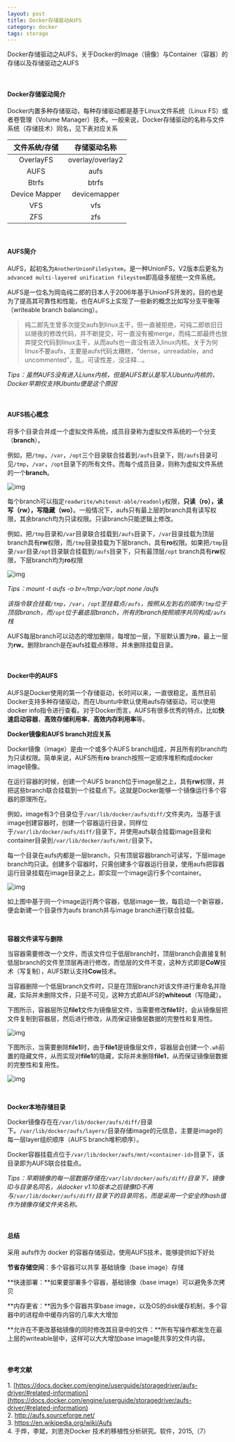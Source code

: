 ```yaml
---
layout: post
title: Docker存储驱动AUFS
category: docker
tags: storage
---
```



Docker存储驱动之AUFS，关于Docker的Image（镜像）与Container（容器）的存储以及存储驱动之AUFS

<br/>

#### Docker存储驱动简介
Docker内置多种存储驱动，每种存储驱动都是基于Linux文件系统（Linux FS）或者卷管理（Volume Manager）技术。一般来说，Docker存储驱动的名称与文件系统（存储技术）同名，见下表对应关系

|    文件系统/存储    |      存储驱动名称      |
| :-----------: | :--------------: |
|   OverlayFS   | overlay/overlay2 |
|     AUFS      |       aufs       |
|     Btrfs     |      btrfs       |
| Device Mapper |   devicemapper   |
|      VFS      |       vfs        |
|      ZFS      |       zfs        |

<br/>

#### AUFS简介
AUFS，起初名为`AnotherUnionFileSystem`，是一种UnionFS，V2版本后更名为`advanced multi-layered unification fileystem`即高级多层统一文件系统。

AUFS是一位名为岡岛纯二郎的日本人于2006年基于UnionFS开发的，目的也是为了提高其可靠性和性能，也在AUFS上实现了一些新的概念比如写分支平衡等（writeable branch balancing）。

> 纯二郎先生曾多次提交aufs到linux主干，但一直被拒绝，可纯二郎依旧日以继夜的修改代码，并不断提交，可一直没有被merge，而纯二郎最终也放弃提交代码到linux主干，从而aufs也一直没有进入linux内核。关于为何linux不要aufs，主要是aufs代码太糟糕，“dense，unreadable，and uncommented”，乱，可读性差，没注释...。

*Tips：虽然AUFS没有进入Liunx内核，但是AUFS默认是写入Ubuntu内核的，Docker早期仅支持Ubuntu便是这个原因*  

<br/>

#### AUFS核心概念
将多个目录合并成一个虚拟文件系统，成员目录称为虚拟文件系统的一个分支（**branch**）。

例如，把`/tmp`，`/var`，`/opt`三个目录联合挂着到`/aufs`目录下，则`/aufs`目录可见`/tmp`，`/var`，`/opt`目录下的所有文件。而每个成员目录，则称为虚拟文件系统的一个**branch**。

![img](https://raw.githubusercontent.com/RobinLe/RobinLe.github.io/master/_posts/images/2017031301.png)

每个branch可以指定`readwrite/whiteout-able/readonly`权限，**只读（ro），读写（rw），写隐藏（wo）**。一般情况下，aufs只有最上层的branch具有读写权限，其余branch均为只读权限。只读branch只能逻辑上修改。

例如，把`/tmp`目录和`/var`目录联合挂载到`/aufs`目录下，`/var`目录挂载为顶层branch具有**rw**权限，而`/tmp`目录挂载为下层branch，具有**ro**权限。如果把`/tmp`目录`/var`目录`/opt`目录联合挂载到`/aufs`目录下，只有最顶层`/opt` branch具有**rw**权限，下层branch均为**ro**权限

![img](https://raw.githubusercontent.com/RobinLe/RobinLe.github.io/master/_posts/images/2017031306.png)

*Tips：mount -t aufs -o br=/tmp:/var:/opt none /aufs*

*该指令联合挂载`/tmp`，`/var`，`/opt`至挂载点`/aufs`，按照从左到右的顺序`/tmp`位于顶层branch，而`/opt`位于最底层branch，所有的branch按照顺序共同构成`/aufs`栈*

AUFS每层branch可以动态的增加删除，每增加一层，下层默认置为**ro**，最上一层为**rw**。删除branch是在aufs挂载点移除，并未删除挂载目录。

<br/>

#### Docker中的AUFS
AUFS是Docker使用的第一个存储驱动，长时间以来，一直很稳定。虽然目前Docker支持多种存储驱动，而在Ubuntu中默认使用aufs存储驱动，可以使用docker info指令进行查看。对于Docker而言，AUFS有很多优秀的特点，比如**快速启动容器**，**高效存储利用率**，**高效内存利用率**等。

**Docker镜像和AUFS branch对应关系**

Docker镜像（image）是由一个或多个AUFS branch组成，并且所有的branch均为只读权限。简单来说，AUFS所有**ro** branch按照一定顺序堆积构成docker image镜像。

在运行容器的时候，创建一个AUFS branch位于image层之上，具有**rw**权限，并把这些branch联合挂载到一个挂载点下。这就是Docker能够一个镜像运行多个容器的原理所在。

例如，image有3个目录位于`/var/lib/docker/aufs/diff/`文件夹内，当基于该image创建容器时，创建一个容器运行目录，同样位于`/var/lib/docker/aufs/diff/`目录下，并使用aufs联合挂载image目录和container目录到`/var/lib/docker/aufs/mnt/`目录下。

每一个目录在aufs内都是一层branch，只有顶层容器branch可读写，下层image branch均只读。创建多个容器时，只需创建多个容器运行目录，使用aufs把容器运行目录挂载在image目录之上，即实现一个image运行多个container。

![img](https://raw.githubusercontent.com/RobinLe/RobinLe.github.io/master/_posts/images/2017031307.png)

如上图中基于同一个image运行两个容器，低层image一致，每启动一个新容器，便会新建一个目录作为aufs branch并与image branch进行联合挂载。

<br/>

**容器文件读写与删除**

当容器需要修改一个文件，而该文件位于低层branch时，顶层branch会直接复制低层branch的文件至顶层再进行修改，而低层的文件不变，这种方式即是**CoW**技术（写复制），AUFS默认支持**Cow**技术。

当容器删除一个低层branch文件时，只是在顶层branch对该文件进行重命名并隐藏，实际并未删除文件，只是不可见，这种方式即AUFS的**whiteout**（写隐藏）。

下图所示，容器层所见**file1**文件为镜像层文件，当需要修改**file1**时，会从镜像层把文件复制到容器层，然后进行修改，从而保证镜像层数据的完整性和复用性。

![img](https://raw.githubusercontent.com/RobinLe/RobinLe.github.io/master/_posts/images/2017031308.png)

下图所示，当需要删除**file1**时，由于**file1**是镜像层文件，容器层会创建一个`.wh`前置的隐藏文件，从而实现对**file1**的隐藏，实际并未删除**file1**，从而保证镜像层数据的完整性和复用性。

![img](https://raw.githubusercontent.com/RobinLe/RobinLe.github.io/master/_posts/images/2017031309.png)

<br/>

**Docker本地存储目录**

Docker镜像存在在`/var/lib/docker/aufs/diff/`目录下。`/var/lib/docker/aufs/layers/`目录存储image的元信息，主要是image的每一层layer组织顺序（AUFS branch堆积顺序）。

Docker容器挂载点位于`/var/lib/docker/aufs/mnt/<container-id>`目录下，该目录即为AUFS联合挂载点。

*Tips：早期镜像的每一层数据存储在`/var/lib/docker/aufs/diff/`目录下，镜像ID与目录名同名，从docker v1.10版本之后镜像ID不再与`/var/lib/docker/aufs/diff/`目录下的目录同名，而是采用一个安全的hash值作为镜像存储文件夹名称。*

<br/>

#### 总结
采用 aufs作为 docker 的容器存储驱动，使用AUFS技术，能够提供如下好处

**节省存储空间**：多个容器可以共享 基础镜像（base image）存储

**快速部署：**如果要部署多个容器，基础镜像（base image）可以避免多次拷贝

**内存更省：**因为多个容器共享base image，以及OS的disk缓存机制，多个容器中的进程命中缓存内容的几率大大增加

**允许在不更改基础镜像的同时修改其目录中的文件：**所有写操作都发生在最上层的writeable层中，这样可以大大增加base image能共享的文件内容。

<br/>

#### 参考文献
1. [https://docs.docker.com/engine/userguide/storagedriver/aufs-driver/#related-information](https://docs.docker.com/engine/userguide/storagedriver/aufs-driver/#related-information)  
2. http://aufs.sourceforge.net/  
3. [https://en.wikipedia.org/wiki/Aufs ](https://en.wikipedia.org/wiki/Aufs)  
4. 于烨，李斌，刘思尧Docker 技术的移植性分析研究。软件，2015,（7）



